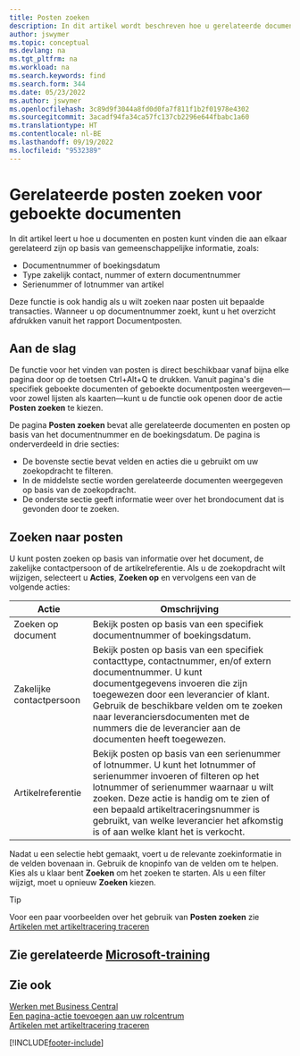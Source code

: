 ```yaml
---
title: Posten zoeken
description: In dit artikel wordt beschreven hoe u gerelateerde documenten en posten zoekt
author: jswymer
ms.topic: conceptual
ms.devlang: na
ms.tgt_pltfrm: na
ms.workload: na
ms.search.keywords: find
ms.search.form: 344
ms.date: 05/23/2022
ms.author: jswymer
ms.openlocfilehash: 3c89d9f3044a8fd0d0fa7f811f1b2f01978e4302
ms.sourcegitcommit: 3acadf94fa34ca57fc137cb2296e644fbabc1a60
ms.translationtype: HT
ms.contentlocale: nl-BE
ms.lasthandoff: 09/19/2022
ms.locfileid: "9532389"
---
```

# <a name="finding-related-entries-for-posted-documents"></a>Gerelateerde posten zoeken voor geboekte documenten 

In dit artikel leert u hoe u documenten en posten kunt vinden die aan elkaar gerelateerd zijn op basis van gemeenschappelijke informatie, zoals:

- Documentnummer of boekingsdatum
- Type zakelijk contact, nummer of extern documentnummer
- Serienummer of lotnummer van artikel

Deze functie is ook handig als u wilt zoeken naar posten uit bepaalde transacties. Wanneer u op documentnummer zoekt, kunt u het overzicht afdrukken vanuit het rapport Documentposten.

## <a name="get-started"></a>Aan de slag

De functie voor het vinden van posten is direct beschikbaar vanaf bijna elke pagina door op de toetsen Ctrl+Alt+Q te drukken. Vanuit pagina's die specifiek geboekte documenten of geboekte documentposten weergeven&mdash;voor zowel lijsten als kaarten&mdash;kunt u de functie ook openen door de actie **Posten zoeken** te kiezen.

De pagina **Posten zoeken** bevat alle gerelateerde documenten en posten op basis van het documentnummer en de boekingsdatum. De pagina is onderverdeeld in drie secties:

- De bovenste sectie bevat velden en acties die u gebruikt om uw zoekopdracht te filteren.
- In de middelste sectie worden gerelateerde documenten weergegeven op basis van de zoekopdracht.
- De onderste sectie geeft informatie weer over het brondocument dat is gevonden door te zoeken.


<!--
 There are two ways to open this page:

- Choose the ![Lightbulb that opens the Tell Me feature.](media/ui-search/search_small.png "Tell me what you want to do") icon, enter **Find Entries**, and then choose the related link.

    With this way, the **Find Entries** page might be empty, and you'll have to start searching for entries from scratch.
    
- Open a page that displays posted documents or posted documents entries, either a list or a card. Then, locate and select the **Find Entries** action.

    With this way, the **Find Entries**, page will include all related documents and entries based on the document no. and posting date.


    > [!TIP]
    > If you are on a page that has the **Find Entries** action, press crtl+G to open the **Find Entries** page directly. 
-->

## <a name="search-for-entries"></a>Zoeken naar posten

U kunt posten zoeken op basis van informatie over het document, de zakelijke contactpersoon of de artikelreferentie. Als u de zoekopdracht wilt wijzigen, selecteert u **Acties**, **Zoeken op** en vervolgens een van de volgende acties:

|Actie|Omschrijving|
|------|-----------|
|Zoeken op document|Bekijk posten op basis van een specifiek documentnummer of boekingsdatum.|
|Zakelijke contactpersoon |Bekijk posten op basis van een specifiek contacttype, contactnummer, en/of extern documentnummer. U kunt documentgegevens invoeren die zijn toegewezen door een leverancier of klant. Gebruik de beschikbare velden om te zoeken naar leveranciersdocumenten met de nummers die de leverancier aan de documenten heeft toegewezen.|
|Artikelreferentie|Bekijk posten op basis van een serienummer of lotnummer. U kunt het lotnummer of serienummer invoeren of filteren op het lotnummer of serienummer waarnaar u wilt zoeken. Deze actie is handig om te zien of een bepaald artikeltraceringsnummer is gebruikt, van welke leverancier het afkomstig is of aan welke klant het is verkocht.|

Nadat u een selectie hebt gemaakt, voert u de relevante zoekinformatie in de velden bovenaan in. Gebruik de knopinfo van de velden om te helpen. Kies als u klaar bent **Zoeken** om het zoeken te starten. Als u een filter wijzigt, moet u opnieuw **Zoeken** kiezen.

> [!TIP]
> Voor een paar voorbeelden over het gebruik van **Posten zoeken** zie [Artikelen met artikeltracering traceren](inventory-how-to-trace-item-tracked-items.md) <!--and [Walkthrough: Tracing Serial-Lot Numbers](walkthrough-tracing-serial-lot-numbers.md). -->

## <a name="see-related-microsoft-training"></a>Zie gerelateerde [Microsoft-training](/training/modules/user-interface-dynamics-365-business-central/index)

## <a name="see-also"></a>Zie ook

[Werken met Business Central](ui-work-product.md)  
[Een pagina-actie toevoegen aan uw rolcentrum](ui-bookmarks.md)  
[Artikelen met artikeltracering traceren](inventory-how-to-trace-item-tracked-items.md)  


[!INCLUDE[footer-include](includes/footer-banner.md)]
